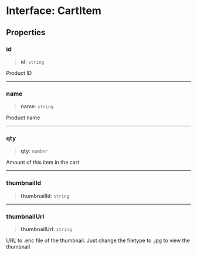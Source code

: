 # Interface: CartItem

## Properties

### id

> **id**: `string`

Product ID

***

### name

> **name**: `string`

Product name

***

### qty

> **qty**: `number`

Amount of this item in the cart

***

### thumbnailId

> **thumbnailId**: `string`

***

### thumbnailUrl

> **thumbnailUrl**: `string`

URL to .enc file of the thumbnail. Just change the filetype to .jpg to view the thumbnail
